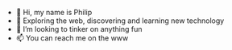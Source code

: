 - 👋 Hi, my name is Philip
- 👀 Exploring the web, discovering and learning new technology
- 💞️ I’m looking to tinker on anything fun
- 📫 You can reach me on the www 


